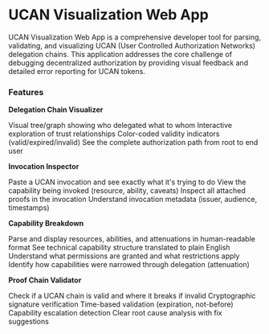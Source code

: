# UCAN Visualization Web App

UCAN Visualization Web App is a comprehensive developer tool for parsing, validating, and visualizing UCAN (User Controlled Authorization Networks) delegation chains. This application addresses the core challenge of debugging decentralized authorization by providing visual feedback and detailed error reporting for UCAN tokens.

### Features

**Delegation Chain Visualizer**

Visual tree/graph showing who delegated what to whom
Interactive exploration of trust relationships
Color-coded validity indicators (valid/expired/invalid)
See the complete authorization path from root to end user

**Invocation Inspector**

Paste a UCAN invocation and see exactly what it's trying to do
View the capability being invoked (resource, ability, caveats)
Inspect all attached proofs in the invocation
Understand invocation metadata (issuer, audience, timestamps)

**Capability Breakdown**

Parse and display resources, abilities, and attenuations in human-readable format
See technical capability structure translated to plain English
Understand what permissions are granted and what restrictions apply
Identify how capabilities were narrowed through delegation (attenuation)

**Proof Chain Validator**

Check if a UCAN chain is valid and where it breaks if invalid
Cryptographic signature verification
Time-based validation (expiration, not-before)
Capability escalation detection
Clear root cause analysis with fix suggestions